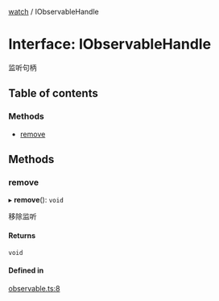 [watch](../README.md) / IObservableHandle

# Interface: IObservableHandle

监听句柄

## Table of contents

### Methods

- [remove](IObservableHandle.md#remove)

## Methods

### remove

▸ **remove**(): `void`

移除监听

#### Returns

`void`

#### Defined in

[observable.ts:8](https://github.com/xizher/nhz-utils/blob/042334f/src/watch/observable.ts#L8)
